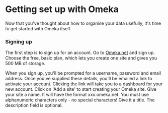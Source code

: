 # Getting set up with Omeka

Now that you've thought about how to organise your data usefully, it's time to get started with Omeka itself. 

### Signing up
The first step is to sign up for an account. Go to [Omeka.net](omeka.net) and sign up. Choose the free, basic plan, which lets you create one site and gives you 500 MB of storage.

When you sign up, you'll be prompted for a username, password and email address. Once you've supplied these details, you'll be emailed a link to activate your account. 
Clicking the link will take you to a dashboard for your new account. Click on 'Add a site' to start creating your Omeka site.
Give your site a name. It will have the format xxx.omeka.net. You must use alphanumeric characters only - no special characters! Give it a title. The description field is optional.
